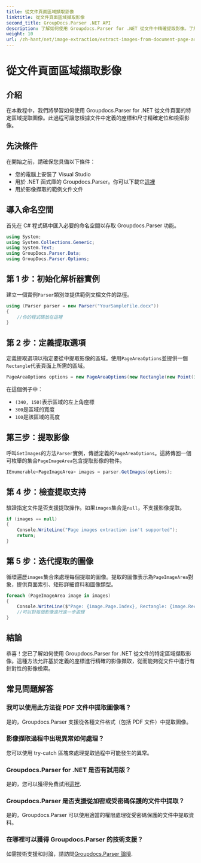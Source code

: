 ```yaml
---
title: 從文件頁面區域擷取影像
linktitle: 從文件頁面區域擷取影像
second_title: GroupDocs.Parser .NET API
description: 了解如何使用 Groupdocs.Parser for .NET 從文件中精確提取影像。了解針對特定區域進行準確的影像擷取。
weight: 10
url: /zh-hant/net/image-extraction/extract-images-from-document-page-area/
---
```


# 從文件頁面區域擷取影像

## 介紹
在本教程中，我們將學習如何使用 Groupdocs.Parser for .NET 從文件頁面的特定區域提取圖像。此過程可讓您根據文件中定義的座標和尺寸精確定位和檢索影像。
## 先決條件
在開始之前，請確保您具備以下條件：
- 您的電腦上安裝了 Visual Studio
- 用於 .NET 函式庫的 Groupdocs.Parser。你可以下載它[這裡](https://releases.groupdocs.com/parser/net/)
- 用於影像擷取的範例文件文件
## 導入命名空間
首先在 C# 程式碼中匯入必要的命名空間以存取 Groupdocs.Parser 功能。
```csharp
using System;
using System.Collections.Generic;
using System.Text;
using GroupDocs.Parser.Data;
using GroupDocs.Parser.Options;
```
## 第 1 步：初始化解析器實例
建立一個實例`Parser`類別並提供範例文檔文件的路徑。
```csharp
using (Parser parser = new Parser("YourSampleFile.docx"))
{
    //你的程式碼放在這裡
}
```
## 第 2 步：定義提取選項
定義提取選項以指定要從中提取影像的區域。使用`PageAreaOptions`並提供一個`Rectangle`代表頁面上所需的區域。
```csharp
PageAreaOptions options = new PageAreaOptions(new Rectangle(new Point(340, 150), new Size(300, 100)));
```
在這個例子中：
- `(340, 150)`表示區域的左上角座標
- `300`是區域的寬度
- `100`是該區域的高度
## 第三步：提取影像
呼叫`GetImages`的方法`Parser`實例，傳遞定義的`PageAreaOptions`。這將傳回一個可枚舉的集合`PageImageArea`包含提取影像的物件。
```csharp
IEnumerable<PageImageArea> images = parser.GetImages(options);
```
## 第 4 步：檢查提取支持
驗證指定文件是否支援提取操作。如果`images`集合是`null`，不支援影像提取。
```csharp
if (images == null)
{
    Console.WriteLine("Page images extraction isn't supported");
    return;
}
```
## 第 5 步：迭代提取的圖像
循環遍歷`images`集合來處理每個提取的圖像。提取的圖像表示為`PageImageArea`對象，提供頁面索引、矩形詳細資料和圖像類型。
```csharp
foreach (PageImageArea image in images)
{
    Console.WriteLine($"Page: {image.Page.Index}, Rectangle: {image.Rectangle}, Type: {image.FileType}");
    //可以對每個影像進行進一步處理
}
```
## 結論
恭喜！您已了解如何使用 Groupdocs.Parser for .NET 從文件的特定區域擷取影像。這種方法允許基於定義的座標進行精確的影像擷取，從而能夠從文件中進行有針對性的影像檢索。

## 常見問題解答
### 我可以使用此方法從 PDF 文件中提取圖像嗎？
是的，Groupdocs.Parser 支援從各種文件格式（包括 PDF 文件）中提取圖像。
### 影像擷取過程中出現異常如何處理？
您可以使用 try-catch 區塊來處理提取過程中可能發生的異常。
### Groupdocs.Parser for .NET 是否有試用版？
是的，您可以獲得免費試用[這裡](https://releases.groupdocs.com/).
### Groupdocs.Parser 是否支援從加密或受密碼保護的文件中提取？
是的，Groupdocs.Parser 可以使用適當的權限處理從受密碼保護的文件中提取資料。
### 在哪裡可以獲得 Groupdocs.Parser 的技術支援？
如需技術支援和討論，請訪問[Groupdocs.Parser 論壇](https://forum.groupdocs.com/c/parser/17).